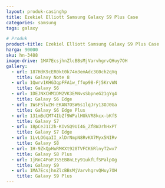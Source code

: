 ```yaml
---
layout: produk-casinghp
title: Ezekiel Elliott Samsung Galaxy S9 Plus Case
categories: samsung
tags: galaxy

# Produk
product-title: Ezekiel Elliott Samsung Galaxy S9 Plus Case
harga: 90000
sku: hn-3488
image-drive: 1MA7EcsjhnZlcBBsMjVarvhgrvQHuy7OH
gallery:
  - url: 187HdK9cER0kt0k74m3emAdc3G0ch2qVq
    title: Galaxy Note 8
  - url: 1Qwrv1KHG3qpFFA1w_ffop98-Fj5KrvWN
    title: Galaxy S6
  - url: 1DEJNXCHM1DM2VK3EMNvsSbpneG21gYg4
    title: Galaxy S6 Edge
  - url: 1WsFSlwZH-EKAN7OSW6s1lqJry13OJ0Ga
    title: Galaxy S6 Edge Plus
  - url: 131mBdCM74IbZf9WPalHUkVR8kcx-bKfS
    title: Galaxy S7
  - url: 1BpCeJ1I2h-KIvSQ9UI4G_Zf8WJrhHxPT
    title: Galaxy S7 Edge
  - url: 1LvLOGqaII_xlDrNmpN8RvKA7Myx5NIRv
    title: Galaxy S8
  - url: 1H-9ZkQpHuRMKXt928TVFCK6RlnyT2wx7
    title: Galaxy S8 Plus
  - url: 1jRnC4PoFJS5EB8nLEy91ukfLfSPalpOg
    title: Galaxy S9
  - url: 1MA7EcsjhnZlcBBsMjVarvhgrvQHuy7OH
    title: Galaxy S9 Plus
---
```

